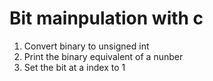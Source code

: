 # Bit mainpulation with c
<ol>
<li>Convert binary to unsigned int</li>
<li>Print the binary equivalent of a nunber</li>
<li>Set the bit at a index to 1</li>
</ol>
